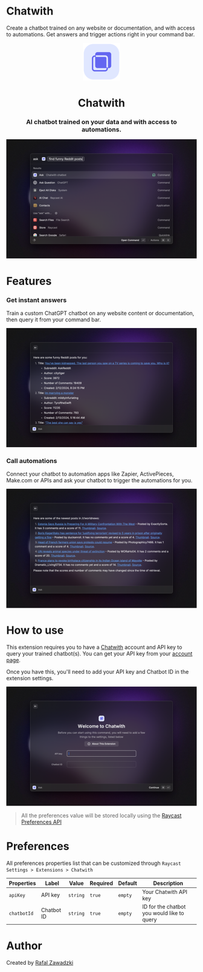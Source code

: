 # Chatwith

Create a chatbot trained on any website or documentation, and with access to automations. Get answers and trigger actions right in your command bar.

<p align="center">
 <img width=100 src="assets/command-icon.png">
 </p>

 <h1 align="center">Chatwith</h1>

 <h3 align="center">
 AI chatbot trained on your data and with access to automations.
 </h3>

![Question view](media/chatwith-1.png)

# Features

### Get instant answers

Train a custom ChatGPT chatbot on any website content or documentation, then query it from your command bar.

![Answer view](media/chatwith-2.png)

### Call automations

Connect your chatbot to automation apps like Zapier, ActivePieces, Make.com or APIs and ask your chatbot to trigger the automations for you.

![Automations view](media/chatwith-3.png)

# How to use

This extension requires you to have a [Chatwith](https://chatwith.tools) account and API key to query your trained chatbot(s). You can get your API key from your [account page](https://chatwith.tools/app/account).

Once you have this, you'll need to add your API key and Chatbot ID in the extension settings.

![Initial view](media/chatwith-4.png)

> All the preferences value will be stored locally using the [Raycast Preferences API](https://developers.raycast.com/api-reference/preferences)

# Preferences

All preferences properties list that can be customized through `Raycast Settings > Extensions > Chatwith`

| Properties  | Label      | Value    | Required | Default | Description                                |
| ----------- | ---------- | -------- | -------- | ------- | ------------------------------------------ |
| `apiKey`    | API key    | `string` | `true`   | `empty` | Your Chatwith API key                      |
| `chatbotId` | Chatbot ID | `string` | `true`   | `empty` | ID for the chatbot you would like to query |

# Author

Created by [Rafal Zawadzki](https://github.com/rafalzawadzki)
